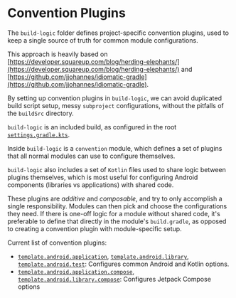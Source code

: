 # Convention Plugins

The `build-logic` folder defines project-specific convention plugins, used to keep a single
source of truth for common module configurations.

This approach is heavily based on
[https://developer.squareup.com/blog/herding-elephants/](https://developer.squareup.com/blog/herding-elephants/)
and
[https://github.com/jjohannes/idiomatic-gradle](https://github.com/jjohannes/idiomatic-gradle).

By setting up convention plugins in `build-logic`, we can avoid duplicated build script setup,
messy `subproject` configurations, without the pitfalls of the `buildSrc` directory.

`build-logic` is an included build, as configured in the root
[`settings.gradle.kts`](../settings.gradle.kts).

Inside `build-logic` is a `convention` module, which defines a set of plugins that all normal
modules can use to configure themselves.

`build-logic` also includes a set of `Kotlin` files used to share logic between plugins themselves,
which is most useful for configuring Android components (libraries vs applications) with shared
code.

These plugins are *additive* and *composable*, and try to only accomplish a single responsibility.
Modules can then pick and choose the configurations they need.
If there is one-off logic for a module without shared code, it's preferable to define that directly
in the module's `build.gradle`, as opposed to creating a convention plugin with module-specific
setup.

Current list of convention plugins:

- [`template.android.application`](convention/src/main/kotlin/AndroidApplicationConventionPlugin.kt),
  [`template.android.library`](convention/src/main/kotlin/AndroidLibraryConventionPlugin.kt),
  [`template.android.test`](convention/src/main/kotlin/AndroidTestConventionPlugin.kt):
  Configures common Android and Kotlin options.
- [`template.android.application.compose`](convention/src/main/kotlin/AndroidApplicationComposeConventionPlugin.kt),
  [`template.android.library.compose`](convention/src/main/kotlin/AndroidLibraryComposeConventionPlugin.kt):
  Configures Jetpack Compose options
